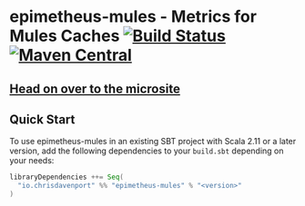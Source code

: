 # epimetheus-mules - Metrics for Mules Caches [![Build Status](https://travis-ci.com/ChristopherDavenport/epimetheus-mules.svg?branch=master)](https://travis-ci.com/ChristopherDavenport/epimetheus-mules) [![Maven Central](https://maven-badges.herokuapp.com/maven-central/io.chrisdavenport/epimetheus-mules_2.12/badge.svg)](https://maven-badges.herokuapp.com/maven-central/io.chrisdavenport/epimetheus-mules_2.12)

## [Head on over to the microsite](https://ChristopherDavenport.github.io/epimetheus-mules)

## Quick Start

To use epimetheus-mules in an existing SBT project with Scala 2.11 or a later version, add the following dependencies to your
`build.sbt` depending on your needs:

```scala
libraryDependencies ++= Seq(
  "io.chrisdavenport" %% "epimetheus-mules" % "<version>"
)
```
